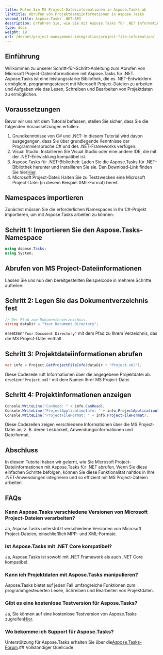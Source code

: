 ```yaml
---
title: Rufen Sie MS Project-Dateiinformationen in Aspose.Tasks ab
linktitle: Abrufen von Projektdateiinformationen in Aspose.Tasks
second_title: Aspose.Tasks .NET-API
description: Erfahren Sie, wie Sie mit Aspose.Tasks für .NET Informationen zu Microsoft Project-Dateien abrufen. Schritt-für-Schritt-Anleitung mit Codebeispielen.
type: docs
weight: 19
url: /de/net/project-management-integration/project-file-information/
---
```

## Einführung
Willkommen zu unserer Schritt-für-Schritt-Anleitung zum Abrufen von Microsoft Project-Dateiinformationen mit Aspose.Tasks für .NET. Aspose.Tasks ist eine leistungsstarke Bibliothek, die es .NET-Entwicklern ermöglicht, programmgesteuert mit Microsoft Project-Dateien zu arbeiten und Aufgaben wie das Lesen, Schreiben und Bearbeiten von Projektdaten zu ermöglichen.
## Voraussetzungen
Bevor wir uns mit dem Tutorial befassen, stellen Sie sicher, dass Sie die folgenden Voraussetzungen erfüllen:
1. Grundkenntnisse von C# und .NET: In diesem Tutorial wird davon ausgegangen, dass Sie über grundlegende Kenntnisse der Programmiersprache C# und des .NET-Frameworks verfügen.
2. Visual Studio: Installieren Sie Visual Studio oder eine andere IDE, die mit der .NET-Entwicklung kompatibel ist.
3.  Aspose.Tasks für .NET-Bibliothek: Laden Sie die Aspose.Tasks für .NET-Bibliothek herunter und installieren Sie sie. Den Download-Link finden Sie hier[Hier](https://releases.aspose.com/tasks/net/).
4. Microsoft Project-Datei: Halten Sie zu Testzwecken eine Microsoft Project-Datei (in diesem Beispiel XML-Format) bereit.

## Namespaces importieren
Zunächst müssen Sie die erforderlichen Namespaces in Ihr C#-Projekt importieren, um mit Aspose.Tasks arbeiten zu können:
## Schritt 1: Importieren Sie den Aspose.Tasks-Namespace
```csharp
using Aspose.Tasks;
using System;

```
## Abrufen von MS Project-Dateiinformationen
Lassen Sie uns nun den bereitgestellten Beispielcode in mehrere Schritte aufteilen:
## Schritt 2: Legen Sie das Dokumentverzeichnis fest
```csharp
// Der Pfad zum Dokumentenverzeichnis.
string dataDir = "Your Document Directory";
```
 ersetzen`"Your Document Directory"` mit dem Pfad zu Ihrem Verzeichnis, das die MS Project-Datei enthält.
## Schritt 3: Projektdateiinformationen abrufen
```csharp
var info = Project.GetProjectFileInfo(dataDir + "Project.xml");
```
 Diese Codezeile ruft Informationen über die angegebene Projektdatei ab. ersetzen`"Project.xml"` mit dem Namen Ihrer MS Project-Datei.
## Schritt 4: Projektinformationen anzeigen
```csharp
Console.WriteLine("CanRead: " + info.CanRead);
Console.WriteLine("ProjectApplicationInfo: " + info.ProjectApplicationInfo);
Console.WriteLine("ProjectFileFormat: " + info.ProjectFileFormat);
```
Diese Codezeilen zeigen verschiedene Informationen über die MS Project-Datei an, z. B. deren Lesbarkeit, Anwendungsinformationen und Dateiformat.

## Abschluss
In diesem Tutorial haben wir gelernt, wie Sie Microsoft Project-Dateiinformationen mit Aspose.Tasks für .NET abrufen. Wenn Sie diese einfachen Schritte befolgen, können Sie diese Funktionalität nahtlos in Ihre .NET-Anwendungen integrieren und so effizient mit MS Project-Dateien arbeiten.
## FAQs
### Kann Aspose.Tasks verschiedene Versionen von Microsoft Project-Dateien verarbeiten?
Ja, Aspose.Tasks unterstützt verschiedene Versionen von Microsoft Project-Dateien, einschließlich MPP- und XML-Formate.
### Ist Aspose.Tasks mit .NET Core kompatibel?
Ja, Aspose.Tasks ist sowohl mit .NET Framework als auch .NET Core kompatibel.
### Kann ich Projektdaten mit Aspose.Tasks manipulieren?
Aspose.Tasks bietet auf jeden Fall umfangreiche Funktionen zum programmgesteuerten Lesen, Schreiben und Bearbeiten von Projektdaten.
### Gibt es eine kostenlose Testversion für Aspose.Tasks?
 Ja, Sie können auf eine kostenlose Testversion von Aspose.Tasks zugreifen[Hier](https://releases.aspose.com/).
### Wo bekomme ich Support für Aspose.Tasks?
 Unterstützung für Aspose.Tasks erhalten Sie über die[Aspose.Tasks-Forum](https://forum.aspose.com/c/tasks/15).## Vollständiger Quellcode